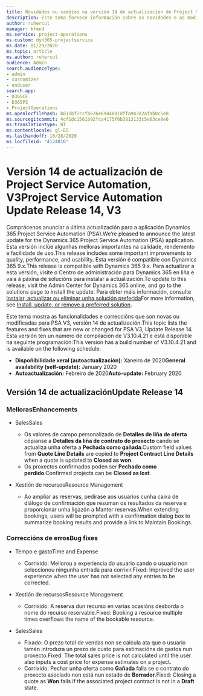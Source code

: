 ```yaml
---
title: Novidades ou cambios na versión 14 de actualización de Project Service Automation, V3
description: Este tema fornece información sobre as novidades e as modificacións na versión 14 de actualización de Project Service Automation, V3.
author: ruhercul
manager: kfend
ms.service: project-operations
ms.custom: dyn365-projectservice
ms.date: 01/29/2020
ms.topic: article
ms.author: ruhercul
audience: Admin
search.audienceType:
- admin
- customizer
- enduser
search.app:
- D365CE
- D365PS
- ProjectOperations
ms.openlocfilehash: b811bf7ccfb626e6944801dffa943d2afab0c5e8
ms.sourcegitcommit: 4cf1dc1561b92fca4175f0b3813133c5e63ce8e6
ms.translationtype: HT
ms.contentlocale: gl-ES
ms.lasthandoff: 10/28/2020
ms.locfileid: "4124816"
---
```

# <a name="project-service-automation-update-release-14-v3"></a><span data-ttu-id="bc910-103">Versión 14 de actualización de Project Service Automation, V3</span><span class="sxs-lookup"><span data-stu-id="bc910-103">Project Service Automation Update Release 14, V3</span></span>
<span data-ttu-id="bc910-104">Comprácenos anunciar a última actualización para a aplicación Dynamics 365 Project Service Automation (PSA).</span><span class="sxs-lookup"><span data-stu-id="bc910-104">We’re pleased to announce the latest update for the Dynamics 365 Project Service Automation (PSA) application.</span></span> <span data-ttu-id="bc910-105">Esta versión inclúe algunhas melloras importantes na calidade, rendemento e facilidade de uso.</span><span class="sxs-lookup"><span data-stu-id="bc910-105">This release includes some important improvements to quality, performance, and usability.</span></span> <span data-ttu-id="bc910-106">Esta versión é compatible con Dynamics 365 9.x.</span><span class="sxs-lookup"><span data-stu-id="bc910-106">This release is compatible with Dynamics 365 9.x.</span></span> <span data-ttu-id="bc910-107">Para actualizar a esta versión, visite o Centro de administración para Dynamics 365 en liña e vaia á páxina de solucións para instalar a actualización.</span><span class="sxs-lookup"><span data-stu-id="bc910-107">To update to this release, visit the Admin Center for Dynamics 365 online, and go to the solutions page to install the update.</span></span> <span data-ttu-id="bc910-108">Para obter máis información, consulte [Instalar, actualizar ou eliminar unha solución preferida](https://docs.microsoft.com/power-platform/admin/install-remove-preferred-solution)</span><span class="sxs-lookup"><span data-stu-id="bc910-108">For more information, see [Install, update, or remove a preferred solution](https://docs.microsoft.com/power-platform/admin/install-remove-preferred-solution).</span></span>

<span data-ttu-id="bc910-109">Este tema mostra as funcionalidades e correccións que son novas ou modificadas para PSA V3, versión 14 de actualización.</span><span class="sxs-lookup"><span data-stu-id="bc910-109">This topic lists the features and fixes that are new or changed for PSA V3, Update Release 14.</span></span> <span data-ttu-id="bc910-110">Esta versión ten un número de compilación de V3.10.4.21 e está dispoñible na seguinte programación:</span><span class="sxs-lookup"><span data-stu-id="bc910-110">This version has a build number of V3.10.4.21 and is available on the following schedule:</span></span>

- <span data-ttu-id="bc910-111">**Dispoñibilidade xeral (autoactualización):** Xaneiro de 2020</span><span class="sxs-lookup"><span data-stu-id="bc910-111">**General availability (self-update):** January 2020</span></span>
- <span data-ttu-id="bc910-112">**Autoactualización:** Febreiro de 2020</span><span class="sxs-lookup"><span data-stu-id="bc910-112">**Auto-update:** February 2020</span></span>

## <a name="update-release-14"></a><span data-ttu-id="bc910-113">Versión 14 de actualización</span><span class="sxs-lookup"><span data-stu-id="bc910-113">Update Release 14</span></span>

### <a name="enhancements"></a><span data-ttu-id="bc910-114">Melloras</span><span class="sxs-lookup"><span data-stu-id="bc910-114">Enhancements</span></span>

- <span data-ttu-id="bc910-115">Sales</span><span class="sxs-lookup"><span data-stu-id="bc910-115">Sales</span></span>

     - <span data-ttu-id="bc910-116">Os valores de campo personalizado de **Detalles de liña de oferta** cópianse a **Detalles da liña de contrato do proxecto** cando se actualiza unha oferta a **Pechada como gañada**.</span><span class="sxs-lookup"><span data-stu-id="bc910-116">Custom field values from **Quote Line Details** are copied to **Project Contract Line Details** when a quote is updated to **Closed as won**.</span></span>
     - <span data-ttu-id="bc910-117">Os proxectos confirmados poden ser **Pechado como perdido**.</span><span class="sxs-lookup"><span data-stu-id="bc910-117">Confirmed projects can be **Closed as lost**.</span></span>

- <span data-ttu-id="bc910-118">Xestión de recursos</span><span class="sxs-lookup"><span data-stu-id="bc910-118">Resource Management</span></span>

     - <span data-ttu-id="bc910-119">Ao ampliar as reservas, pedirase aos usuarios cunha caixa de diálogo de confirmación que resuman os resultados da reserva e proporcionar unha ligazón a Manter reservas.</span><span class="sxs-lookup"><span data-stu-id="bc910-119">When extending bookings, users will be prompted with a confirmation dialog box to summarize booking results and provide a link to Maintain Bookings.</span></span>


### <a name="bug-fixes"></a><span data-ttu-id="bc910-120">Correccións de erros</span><span class="sxs-lookup"><span data-stu-id="bc910-120">Bug fixes</span></span>

- <span data-ttu-id="bc910-121">Tempo e gasto</span><span class="sxs-lookup"><span data-stu-id="bc910-121">Time and Expense</span></span>

     - <span data-ttu-id="bc910-122">Corrixido: Mellorou a experiencia do usuario cando o usuario non seleccionou ningunha entrada para corrixir.</span><span class="sxs-lookup"><span data-stu-id="bc910-122">Fixed: Improved the user experience when the user has not selected any entries to be corrected.</span></span>

- <span data-ttu-id="bc910-123">Xestión de recursos</span><span class="sxs-lookup"><span data-stu-id="bc910-123">Resource Management</span></span>

     - <span data-ttu-id="bc910-124">Corrixido: A reserva dun recurso en varias ocasións desborda o nome do recurso reservable.</span><span class="sxs-lookup"><span data-stu-id="bc910-124">Fixed: Booking a resource multiple times overflows the name of the bookable resource.</span></span>

- <span data-ttu-id="bc910-125">Sales</span><span class="sxs-lookup"><span data-stu-id="bc910-125">Sales</span></span>

     - <span data-ttu-id="bc910-126">Fixado: O prezo total de vendas non se calcula ata que o usuario tamén introduza un prezo de custo para estimacións de gastos nun proxecto.</span><span class="sxs-lookup"><span data-stu-id="bc910-126">Fixed: The total sales price is not calculated until the user also inputs a cost price for expense estimates on a project.</span></span>
     - <span data-ttu-id="bc910-127">Corrixido: Pechar unha oferta como **Gañada** falla se o contrato do proxecto asociado non está nun estado de **Borrador**.</span><span class="sxs-lookup"><span data-stu-id="bc910-127">Fixed: Closing a quote as **Won** fails if the associated project contract is not in a **Draft** state.</span></span>

